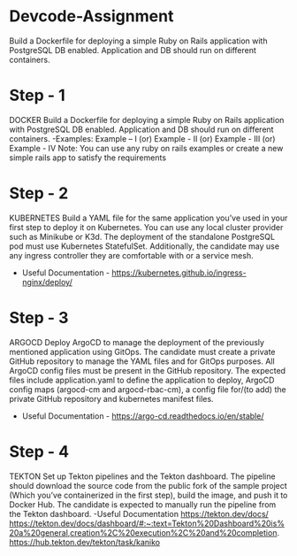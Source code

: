 # Devcode-Assignment
Build a Dockerfile for deploying a simple Ruby on Rails application with PostgreSQL DB  enabled. Application and DB should run on different containers.
# Step - 1 
DOCKER
Build a Dockerfile for deploying a simple Ruby on Rails application with PostgreSQL DB  enabled. Application and DB should run on different containers.
-Examples: Example – I (or) Example - II (or) Example - III (or) Example - IV
Note: You can use any ruby on rails examples or create a new simple rails app to satisfy the requirements
# Step - 2 
KUBERNETES
Build a YAML file for the same application you’ve used in your first step to deploy it on Kubernetes. You can use any local cluster provider such as Minikube or K3d. The deployment of the standalone PostgreSQL pod must use Kubernetes StatefulSet. Additionally, the candidate may use any ingress controller they are comfortable with or a service mesh.
- Useful Documentation - https://kubernetes.github.io/ingress-nginx/deploy/
# Step - 3 
ARGOCD 
Deploy ArgoCD to manage the deployment of the previously mentioned application using GitOps. The candidate must create a private GitHub repository to manage the YAML files and for GitOps purposes. All ArgoCD config files must be present in the GitHub repository. The expected files include application.yaml to define the application to deploy, ArgoCD config maps (argocd-cm and argocd-rbac-cm), a config file for/(to add) the private GitHub repository and kubernetes manifest files.
- Useful Documentation - https://argo-cd.readthedocs.io/en/stable/
# Step - 4  
TEKTON
Set up Tekton pipelines and the Tekton dashboard. The pipeline should download the source code from the public fork of the sample project (Which you’ve containerized in the first step), build the image, and push it to Docker Hub. The candidate is expected to manually run the pipeline from the Tekton dashboard.
-Useful Documentation 
https://tekton.dev/docs/
https://tekton.dev/docs/dashboard/#:~:text=Tekton%20Dashboard%20is%20a%20general,creation%2C%20execution%2C%20and%20completion.
https://hub.tekton.dev/tekton/task/kaniko
